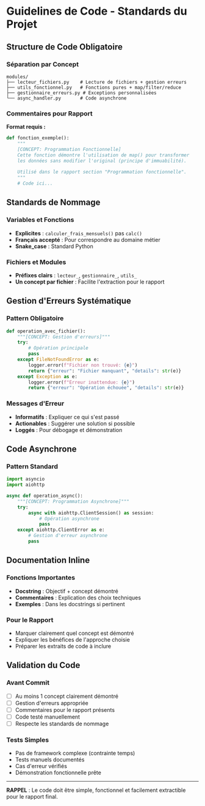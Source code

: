 # Guidelines de Code - Standards du Projet

## Structure de Code Obligatoire

### Séparation par Concept
```
modules/
├── lecteur_fichiers.py    # Lecture de fichiers + gestion erreurs
├── utils_fonctionnel.py   # Fonctions pures + map/filter/reduce  
├── gestionnaire_erreurs.py # Exceptions personnalisées
└── async_handler.py       # Code asynchrone
```

### Commentaires pour Rapport
**Format requis :**
```python
def fonction_exemple():
    """
    [CONCEPT: Programmation Fonctionnelle]
    Cette fonction démontre l'utilisation de map() pour transformer
    les données sans modifier l'original (principe d'immuabilité).
    
    Utilisé dans le rapport section "Programmation fonctionnelle".
    """
    # Code ici...
```

## Standards de Nommage

### Variables et Fonctions
- **Explicites** : `calculer_frais_mensuels()` pas `calc()`
- **Français accepté** : Pour correspondre au domaine métier
- **Snake_case** : Standard Python

### Fichiers et Modules
- **Préfixes clairs** : `lecteur_`, `gestionnaire_`, `utils_`
- **Un concept par fichier** : Facilite l'extraction pour le rapport

## Gestion d'Erreurs Systématique

### Pattern Obligatoire
```python
def operation_avec_fichier():
    """[CONCEPT: Gestion d'erreurs]"""
    try:
        # Opération principale
        pass
    except FileNotFoundError as e:
        logger.error(f"Fichier non trouvé: {e}")
        return {"erreur": "Fichier manquant", "details": str(e)}
    except Exception as e:
        logger.error(f"Erreur inattendue: {e}")
        return {"erreur": "Opération échouée", "details": str(e)}
```

### Messages d'Erreur
- **Informatifs** : Expliquer ce qui s'est passé
- **Actionables** : Suggérer une solution si possible
- **Loggés** : Pour débogage et démonstration

## Code Asynchrone

### Pattern Standard
```python
import asyncio
import aiohttp

async def operation_async():
    """[CONCEPT: Programmation Asynchrone]"""
    try:
        async with aiohttp.ClientSession() as session:
            # Opération asynchrone
            pass
    except aiohttp.ClientError as e:
        # Gestion d'erreur asynchrone
        pass
```

## Documentation Inline

### Fonctions Importantes
- **Docstring** : Objectif + concept démontré
- **Commentaires** : Explication des choix techniques
- **Exemples** : Dans les docstrings si pertinent

### Pour le Rapport
- Marquer clairement quel concept est démontré
- Expliquer les bénéfices de l'approche choisie
- Préparer les extraits de code à inclure

## Validation du Code

### Avant Commit
- [ ] Au moins 1 concept clairement démontré
- [ ] Gestion d'erreurs appropriée
- [ ] Commentaires pour le rapport présents
- [ ] Code testé manuellement
- [ ] Respecte les standards de nommage

### Tests Simples
- Pas de framework complexe (contrainte temps)
- Tests manuels documentés
- Cas d'erreur vérifiés
- Démonstration fonctionnelle prête

---

**RAPPEL** : Le code doit être simple, fonctionnel et facilement extractible pour le rapport final.
